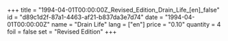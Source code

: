 +++
title = "1994-04-01T00:00:00Z_Revised_Edition_Drain_Life_[en]_false"
id = "d89c1d2f-87a1-4463-af21-b837da3e7d74"
date = "1994-04-01T00:00:00Z"
name = "Drain Life"
lang = ["en"]
price = "0.10"
quantity = 4
foil = false
set = "Revised Edition"
+++
